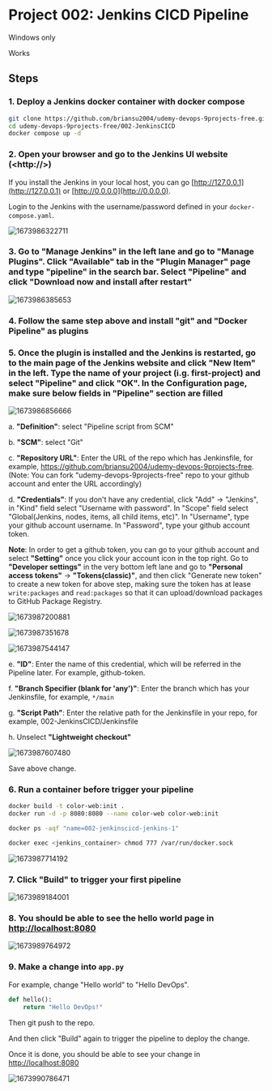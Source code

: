 
# Project 002: Jenkins CICD Pipeline

Windows only

Works

## Steps

### 1. Deploy a Jenkins docker container with **docker compose**

```bash
git clone https://github.com/briansu2004/udemy-devops-9projects-free.git
cd udemy-devops-9projects-free/002-JenkinsCICD
docker compose up -d
```

### 2. Open your **browser** and go to the Jenkins UI website (<http://<JenkinsHostIP>>)

If you install the Jenkins in your local host, you can go [http://127.0.0.1](http://127.0.0.1) or [http://0.0.0.0](http://0.0.0.0).

Login to the Jenkins with the username/password defined in your `docker-compose.yaml`.

![1673986322711](image/01_Y_WindowsOnly/1673986322711.png)

### 3. Go to **"Manage Jenkins"** in the left lane and go to **"Manage Plugins"**. Click **"Available"** tab in the **"Plugin Manager"** page and type **"pipeline"** in the search bar. Select **"Pipeline"** and click **"Download now and install after restart"**

![1673986385653](image/01_Y_WindowsOnly/1673986385653.png)

### 4. Follow the same step above and install **"git"** and **"Docker Pipeline"** as plugins

### 5. Once the plugin is installed and the Jenkins is restarted, go to the main page of the Jenkins website and click **"New Item"** in the left. Type the name of your project (i.g. first-project) and select **"Pipeline"** and click **"OK"**. In the Configuration page, make sure below fields in **"Pipeline"** section are filled

![1673986856666](image/01_Y_WindowsOnly/1673986856666.png)

a. **"Definition"**: select "Pipeline script from SCM"

b. **"SCM"**: select "Git"

c. **"Repository URL"**: Enter the URL of the repo which has Jenkinsfile, for example, <https://github.com/briansu2004/udemy-devops-9projects-free>. (Note: You can fork "udemy-devops-9projects-free" repo to your github account and enter the URL accordingly)

d. **"Credentials"**: If you don't have any credential, click "Add" -> "Jenkins", in "Kind" field select "Username with password". In "Scope" field select "Global(Jenkins, nodes, items, all child items, etc)". In "Username", type your github account username. In "Password", type your github account token.

**Note**: In order to get a github token, you can go to your github account and select **"Setting"** once you click your account icon in the top right. Go to **"Developer settings"** in the very bottom left lane and go to **"Personal access tokens"** -> **"Tokens(classic)"**, and then click "Generate new token" to create a new token for above step, making sure the token has at lease `write:packages` and `read:packages` so that it can upload/download packages to GitHub Package Registry.

![1673987200881](image/01_Y_WindowsOnly/1673987200881.png)

![1673987351678](image/01_Y_WindowsOnly/1673987351678.png)

![1673987544147](image/01_Y_WindowsOnly/1673987544147.png)

e. **"ID"**: Enter the name of this credential, which will be referred in the Pipeline later. For example, github-token.

f. **"Branch Specifier (blank for 'any')"**: Enter the branch which has your Jenkinsfile, for example, `*/main`

g. **"Script Path"**: Enter the relative path for the Jenkinsfile in your repo, for example, 002-JenkinsCICD/Jenkinsfile

h. Unselect **"Lightweight checkout"**

![1673987607480](image/01_Y_WindowsOnly/1673987607480.png)

Save above change.

### 6. Run a container **before** trigger your pipeline

```bash
docker build -t color-web:init .
docker run -d -p 8080:8080 --name color-web color-web:init
```

```bash
docker ps -aqf "name=002-jenkinscicd-jenkins-1"

docker exec <jenkins_container> chmod 777 /var/run/docker.sock
```

![1673987714192](image/01_Y_WindowsOnly/1673987714192.png)

### 7. Click **"Build"** to trigger your first pipeline

![1673989184001](image/01_Y_WindowsOnly/1673989184001.png)

### 8. You should be able to see the hello world page in [http://localhost:8080](http://localhost:8080)

![1673989764972](image/01_Y_WindowsOnly/1673989764972.png)

### 9. Make a change into `app.py`

For example, change "Hello world" to "Hello DevOps".

```python
def hello():
    return "Hello DevOps!"
```

Then git push to the repo.

And then click "Build" again to trigger the pipeline to deploy the change.

 Once it is done, you should be able to see your change in [http://localhost:8080](http://localhost:8080)

![1673990786471](image/01_Y_WindowsOnly/1673990786471.png)
